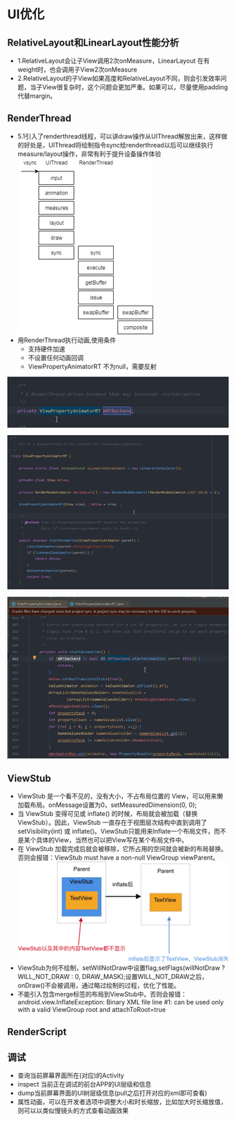 # UI优化
## RelativeLayout和LinearLayout性能分析
* 1.RelativeLayout会让子View调用2次onMeasure，LinearLayout 在有weight时，也会调用子View2次onMeasure
* 2.RelativeLayout的子View如果高度和RelativeLayout不同，则会引发效率问题，当子View很复杂时，这个问题会更加严重。如果可以，尽量使用padding代替margin。

## RenderThread
* 5.1引入了renderthread线程，可以讲draw操作从UIThread解放出来，这样做的好处是，UIThread将绘制指令sync给renderthread以后可以继续执行measure/layout操作，非常有利于提升设备操作体验
![](./renderThread.jpg)
* 用RenderThread执行动画,使用条件
	* 支持硬件加速
    * 不设置任何动画回调
    * ViewPropertyAnimatorRT 不为null，需要反射

![](./ViewPropertyAnimatorRT1.png)

![](./ViewPropertyAnimatorRT2.png)

![](./ViewPropertyAnimatorRT3.png)
## ViewStub
* ViewStub 是一个看不见的，没有大小，不占布局位置的 View，可以用来懒加载布局。onMessage设置为0，setMeasuredDimension(0, 0);
* 当 ViewStub 变得可见或 inflate() 的时候，布局就会被加载（替换 ViewStub）。因此，ViewStub 一直存在于视图层次结构中直到调用了 setVisibility(int) 或 inflate()。ViewStub只能用来Inflate一个布局文件，而不是某个具体的View，当然也可以把View写在某个布局文件中。
* 在 ViewStub 加载完成后就会被移除，它所占用的空间就会被新的布局替换。否则会报错：ViewStub must have a non-null ViewGroup viewParent。
![](./viewstub.png)
* ViewStub为何不绘制，setWillNotDraw中设置flag,setFlags(willNotDraw ? WILL_NOT_DRAW : 0, DRAW_MASK);设置WILL_NOT_DRAW之后，onDraw()不会被调用，通过略过绘制的过程，优化了性能。
* 不能引入包含merge标签的布局到ViewStub中。否则会报错：android.view.InflateException: Binary XML file line #1:  can be used only with a valid ViewGroup root and attachToRoot=true

## RenderScript
## 调试
* 查询当前屏幕界面所在(对应)的Activity
* inspect 当前正在调试的前台APP的UI层级和信息
* dump当前屏幕界面的UI树层级信息(pull之后打开对应的xml即可查看)
* 属性动画，可以在开发者选项中调整大小和时长缩放，比如加大时长缩放值，则可以以类似慢镜头的方式查看动画效果
